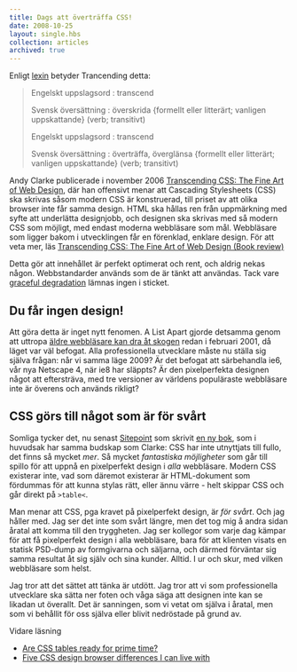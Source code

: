 ```yaml
---
title: Dags att överträffa CSS!
date: 2008-10-25
layout: single.hbs
collection: articles
archived: true
---
```

Enligt [lexin](http://lexin.nada.kth.se/sve-eng.html) betyder
Trancending detta:

> Engelskt uppslagsord
> :   transcend
>
> Svensk översättning
> :   överskrida {formellt eller litterärt; vanligen uppskattande}
>     (verb; transitivt)
>
> <!-- -->
>
> Engelskt uppslagsord
> :   transcend
>
> Svensk översättning
> :   överträffa, överglänsa {formellt eller litterärt; vanligen
>     uppskattande} (verb; transitivt)

Andy Clarke publicerade i november 2006 [Transcending CSS: The Fine Art
of Web Design](http://www.transcendingcss.com/), där han offensivt menar
att Cascading Stylesheets (CSS) ska skrivas såsom modern CSS är
konstruerad, till priset av att olika browser inte får samma design.
HTML ska hållas ren från uppmärkning med syfte att underlätta
designjobb, och designen ska skrivas med så modern CSS som möjligt, med
endast moderna webbläsare som mål. Webbläsare som ligger bakom i
utvecklingen får en förenklad, enklare design. För att veta mer, läs
[Transcending CSS: The Fine Art of Web Design (Book
review)](http://www.456bereastreet.com/archive/200704/transcending_css_the_fine_art_of_web_design_book_review/)

Detta gör att innehållet är perfekt optimerat och rent, och aldrig nekas
någon. Webbstandarder används som de är tänkt att användas. Tack vare
[graceful
degradation](http://en.wikipedia.org/wiki/Graceful_degradation) lämnas
ingen i sticket.

Du får ingen design!
--------------------

Att göra detta är inget nytt fenomen. A List Apart gjorde detsamma genom
att uttropa [äldre webbläsare kan dra åt
skogen](http://alistapart.com/articles/tohell "A List Apart: Articles: To Hell With Bad Browsers")
redan i februari 2001, då läget var väl befogat. Alla professionella
utvecklare måste nu ställa sig själva frågan: når vi samma läge 2009? Är
det befogat att särbehandla ie6, vår nya Netscape 4, när ie8 har
släppts? Är den pixelperfekta designen något att eftersträva, med tre
versioner av världens populäraste webbläsare inte är överens och används
rikligt?

CSS görs till något som är för svårt
------------------------------------

Somliga tycker det, nu senast
[Sitepoint](http://www.sitepoint.com/article/the-problem-with-css-is/ "The Problem with CSS is ...")
som skrivit [en ny
bok](http://www.sitepoint.com/books/csswrong1/ "Everything You Know About CSS Is Wrong!"),
som i huvudsak har samma budskap som Clarke: CSS har inte utnyttjats
till fullo, det finns så mycket *mer*. Så mycket *fantastiska
möjligheter* som går till spillo för att uppnå en pixelperfekt design i
*alla* webbläsare. Modern CSS existerar inte, vad som däremot existerar
är HTML-dokument som fördummas för att kunna stylas rätt, eller ännu
värre - helt skippar CSS och går direkt på `>table<`.

Man menar att CSS, pga kravet på pixelperfekt design, är *för svårt*.
Och jag håller med. Jag ser det inte som svårt längre, men det tog mig å
andra sidan åratal att komma till den tryggheten. Jag ser kollegor som
varje dag kämpar för att få pixelperfekt design i alla webbläsare, bara
för att klienten visats en statisk PSD-dump av formgivarna och säljarna,
och därmed förväntar sig samma resultat åt sig själv och sina kunder.
Alltid. I ur och skur, med vilken webbläsare som helst.

Jag tror att det sättet att tänka är utdött. Jag tror att vi som
professionella utvecklare ska sätta ner foten och våga säga att designen
inte kan se likadan ut överallt. Det är sanningen, som vi vetat om
själva i åratal, men som vi behållit för oss själva eller blivit
nedröstade på grund av.


 Vidare läsning

-   [Are CSS tables ready for prime
    time?](http://forabeautifulweb.com/blog/about/are_css_tables_ready_for_prime_time/)
-   [Five CSS design browser differences I can live
    with](http://forabeautifulweb.com/blog/about/five_css_design_browser_differences_i_can_live_with/)